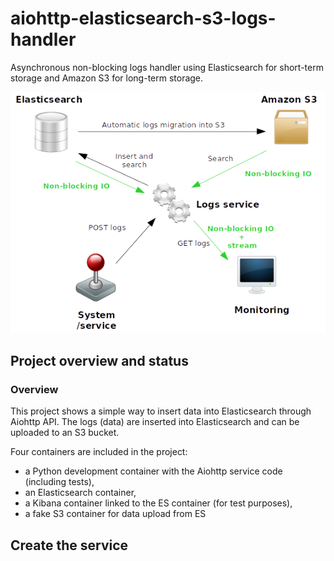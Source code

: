 # aiohttp-elasticsearch-s3-logs-handler

Asynchronous non-blocking logs handler using Elasticsearch for short-term storage
and Amazon S3 for long-term storage.

![Image 1](resources/architecture.png)

## Project overview and status

### Overview

This project shows a simple way to insert data into Elasticsearch through Aiohttp API.
The logs (data) are inserted into Elasticsearch and can be uploaded to an S3 bucket.

Four containers are included in the project:
* a Python development container with the Aiohttp service code (including tests),
* an Elasticsearch container,
* a Kibana container linked to the ES container (for test purposes),
* a fake S3 container for data upload from ES

## Create the service

